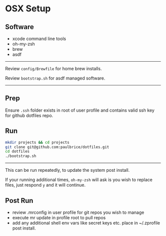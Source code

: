 # OSX Setup

## Software

- xcode command line tools
- oh-my-zsh
- brew
- asdf

---

Review `config/Brewfile` for home brew installs.

Review `bootstrap.sh` for asdf managed software.

---

## Prep

Ensure `.ssh` folder exists in root of user profile and contains valid ssh key for github dotfiles repo.

## Run

```bash
mkdir projects && cd projects
git clone git@github.com:paulbrice/dotfiles.git
cd dotfiles
./bootstrap.sh
```

---

This can be run repeatedly, to update the system post install.

If your running additional times, `oh-my-zsh` will ask is you wish to replace files, just respond `y` and it will continue.

## Post Run

- review .mrconfig in user profile for git repos you wish to manage
- execute mr update in profile root to pull repos
- add any additional shell env vars like secret keys etc. place in ~/.zprofile post install.
